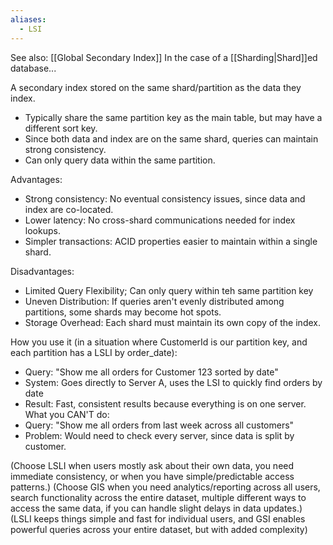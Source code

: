 ```yaml
---
aliases:
  - LSI
---
```

See also: [[Global Secondary Index]]
In the case of a [[Sharding|Shard]]ed database...

A secondary index stored on the same shard/partition as the data they index.
- Typically share the same partition key as the main table, but may have a different sort key.
- Since both data and index are on the same shard, queries can maintain strong consistency.
- Can only query data within the same partition.

Advantages:
- Strong consistency: No eventual consistency issues, since data and index are co-located. 
- Lower latency: No cross-shard communications needed for index lookups.
- Simpler transactions: ACID properties easier to maintain within a single shard.

Disadvantages:
- Limited Query Flexibility; Can only query within teh same partition key
- Uneven Distribution: If queries aren't evenly distributed among partitions, some shards may become hot spots.
- Storage Overhead: Each shard must maintain its own copy of the index.

How you use it (in a situation where CustomerId is our partition key, and each partition has a LSLI by order_date):
- Query: "Show me all orders for Customer 123 sorted by date"
- System: Goes directly to Server A, uses the LSI to quickly find orders by date
- Result: Fast, consistent results because everything is on one server.
What you CAN'T do:
- Query: "Show me all orders from last week across all customers"
- Problem: Would need to check every server, since data is split by customer.


(Choose LSLI when users mostly ask about their own data, you need immediate consistency, or when you have simple/predictable access patterns.)
(Choose GIS when you need analytics/reporting across all users, search functionality across the entire dataset, multiple different ways to access the same data, if you can handle slight delays in data updates.)
(LSLI keeps things simple and fast for individual users, and GSI enables powerful queries across your entire dataset, but with added complexity)